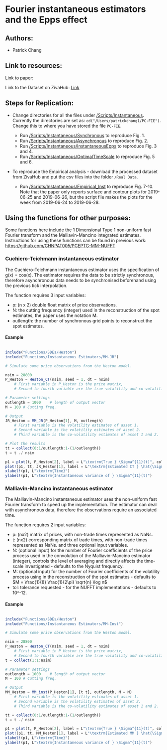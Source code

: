 # Fourier instantaneous estimators and the Epps effect

## Authors:
- Patrick Chang

## Link to resources:

Link to paper: 

Link to the Dataset on ZivaHub: [Link](https://zivahub.uct.ac.za/articles/Malliavin-Mancino_estimators_implemented_with_the_non-uniform_fast_Fourier_transform_Dataset/11903442)

## Steps for Replication:
- Change directories for all the files under [/Scripts/Instantaneous](https://github.com/CHNPAT005/PC-FIE/tree/master/Scripts/Instantaneous). Currently the directories are set as: `cd("/Users/patrickchang1/PC-FIE")`. Change this to where you have stored the file `PC-FIE`. 

	- Run [/Scripts/Instantaneous/Synchronous](https://github.com/CHNPAT005/PC-FIE/blob/master/Scripts/Instantaneous/Synchronous) to reproduce Fig. 1.
	- Run [/Scripts/Instantaneous/Asynchronous](https://github.com/CHNPAT005/PC-FIE/blob/master/Scripts/Instantaneous/Asynchronous) to reproduce Fig. 2.
	- Run [/Scripts/Instantaneous/InstantaneousEpps](https://github.com/CHNPAT005/PC-FIE/blob/master/Scripts/Instantaneous/InstantaneousEpps) to reproduce Fig. 3 and 4.
	- Run [/Scripts/Instantaneous/OptimalTimeScale](https://github.com/CHNPAT005/PC-FIE/blob/master/Scripts/Instantaneous/OptimalTimeScale) to reproduce Fig. 5 and 6.

- To reproduce the Empirical analysis - download the processed dataset from ZivaHub and put the csv files into the folder `/Real Data`.
	- Run [/Scripts/Instantaneous/Empirical_Inst](https://github.com/CHNPAT005/PC-FIE/blob/master/Scripts/Instantaneous/Empirical_Inst) to reproduce Fig. 7-10. Note that the paper only reports surface and contour plots for 2019-06-25 and 2019-06-26, but the script file makes the plots for the week from 2019-06-24 to 2019-06-28.
	

## Using the functions for other purposes:
Some functions here include the 1 Dimensional Type 1 non-uniform fast Fourier transform and the Malliavin-Mancino integrated estimates. Instructions for using these functions can be found in previous work: https://github.com/CHNPAT005/PCEPTG-MM-NUFFT

### Cuchiero-Teichmann instantaneous estimator

The Cuchiero-Teichmann instantaneous estimator uses the specification of g(x) = cos(x). The estimator requires the data to be strictly synchronous, therefore asynchronous data needs to be synchronised beforehand using the previous tick interpolation.

The function requires 3 input variables:
- p: (n x 2) double float matrix of price observations.
- N: the cutting frequency (integer) used in the reconstruction of the spot estimates, the paper uses the notation M.
- outlength: the number of synchronous grid points to reconstruct the spot estimates.

#### Example

```julia

include("Functions/SDEs/Heston")
include("Functions/Instantaneous Estimators/MM-JR")

# Simulate some price observations from the Heston model.

nsim = 28800
P_Heston = Heston_CT(nsim, seed = 1, dt = nsim)
	# First variable in P_Heston is the price matrix, 
	# Second to fourth variable are the true volatility and co-volatility.

# Parameter settings
outlength = 1000	# length of output vector
M = 100	# Cutting freq.

# Output 
JR_Heston = MM_JR(P_Heston[1], M, outlength)
	# First variable is the volatility estimates of asset 1.
	# Second variable is the volatility estimates of asset 2.
	# Third variable is the co-volatility estimates of asset 1 and 2.

# Plot the results
tt = collect(0:1/outlength:1-(1/outlength))
t = t ./ nsim

p1 = plot(t, P_Heston[2], label = L"\textrm{True } \Sigma^{11}(t)", color = :lightblue, line=(0.5, [:solid]), dpi = 300)	# True volatility of asset 1.
plot!(p1, tt, JR_Heston[1], label = L"\textrm{Estimated CT } \hat{\Sigma}^{11}_{n,M}(t)", color = :red, line=(1, [:dash]))
xlabel!(p1, L"\textrm{Time}")
ylabel!(p1, L"\textrm{Instantaneous variance of } \Sigma^{11}(t)")
```

### Malliavin-Mancino instantaneous estimator

The Malliavin-Mancino instantaneous estimator uses the non-uniform fast Fourier transform to speed up the implementation. The estimator can deal with asynchronous data, therefore the observations require an associated time.

The function requires 2 input variables:
- p: (nx2) matrix of prices, with non-trade times represented as NaNs.
- t: (nx2) corresponding matrix of trade times, with non-trade times represented as NaNs.
and three optional input variables.
- N: (optional input) for the number of Fourier coefficients of the price process used in the convolution of the Malliavin-Mancino estimator (integer), controls the level of averaging and directly affects the time-scale investigated - defaults to the Nyquist frequency.
- M: (optional input) for the number of Fourier coefficients of the volatility process using in the reconstruction of the spot estimates - defaults to $M = \frac{1}{8} \frac{1}{2\pi} \sqrt{n} \log n$
- tol: tolerance requested - for the NUFFT implementations - defaults to 10^-12.



#### Example

```julia

include("Functions/SDEs/Heston")
include("Functions/Instantaneous Estimators/MM-Inst")

# Simulate some price observations from the Heston model.

nsim = 28800
P_Heston = Heston_CT(nsim, seed = 1, dt = nsim)
	# First variable in P_Heston is the price matrix, 
	# Second to fourth variable are the true volatility and co-volatility.
t = collect(1:1:nsim)

# Parameter settings
outlength = 1000	# length of output vector
M = 100	# Cutting freq.

# Output 
MM_Heston = MM_inst(P_Heston[1], [t t], outlength, M = M)
	# First variable is the volatility estimates of asset 1.
	# Second variable is the volatility estimates of asset 2.
	# Third variable is the co-volatility estimates of asset 1 and 2.

tt = collect(0:1/outlength:1-(1/outlength))
t = t ./ nsim

p1 = plot(t, P_Heston[2], label = L"\textrm{True } \Sigma^{11}(t)", color = :lightblue, line=(0.5, [:solid]), dpi = 300)
plot!(p1, tt, MM_Heston[1], label = L"\textrm{Estimated MM } \hat{\Sigma}^{11}_{n,N,M}(t)", color = :blue, line=(1, [:solid]))
xlabel!(p1, L"\textrm{Time}")
ylabel!(p1, L"\textrm{Instantaneous variance of } \Sigma^{11}(t)")

```
	
